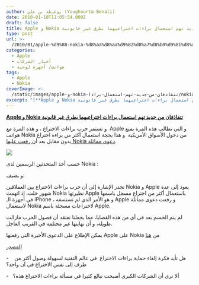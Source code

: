 ```yaml
---
author: يوغرطة بن علي (Youghourta Benali)
date: 2010-01-18T11:05:54.000Z
draft: false
title: Apple و Nokia تتقاذفان من جديد تهم استعمال براءات اختراعيهما بطرق غير قانونية
type: post
url: >-
  /2010/01/apple-%d9%88-nokia-%d8%aa%d8%aa%d9%82%d8%a7%d8%b0%d9%81%d8%a7%d9%86-%d9%85%d9%86-%d8%ac%d8%af%d9%8a%d8%af-%d8%aa%d9%87%d9%85-%d8%a7%d8%b3%d8%aa%d8%b9%d9%85%d8%a7%d9%84-%d8%a8%d8%b1%d8%a7%d8%a1%d8%a7/
categories:
  - Apple
  - أخبار الشركات
  - هواتف/ أجهزة لوحية
tags:
  - Apple
  - Nokia
coverImage: >-
  /static/images/apple-و-nokia-تتقاذفان-من-جديد-تهم-استعمال-براءا/nokia-vs-apple-gloves.jpg
excerpt: "[**Apple و Nokia تتقاذفان من جديد تهم استعمال براءات اختراعيهما بطرق غير قانونية**](https://www.it-scoop.com/2010/01/apple-%d9%88-nokia-%d8%aa%d8%aa%d9%82%d8%a7%d8%b0%d9%81%d8%a7%d9%86-%d9%85%d9%86-%d8%ac%d8%af%d9%8a%d8%af-%d8%aa%d9%87%d9%85-%d8%a7%d8%b3%d8%aa%d8%b9%d9%85%d8%a7%d9%84-%d8%a8%d8%b1%d8%a7%d8%a1%d8%a7/)\n\nو تستمر حرب براءات الاختراع ، و هذه المرة مع\_ Apple و التي تطالب هذه المرة بمنع هواتف Nokia من دخول الأسواق الأمريكية\_ و هذا بحجة استعمال أكثر"
---
```

[**Apple و Nokia تتقاذفان من جديد تهم استعمال براءات اختراعيهما بطرق غير قانونية**](https://www.it-scoop.com/2010/01/apple-%d9%88-nokia-%d8%aa%d8%aa%d9%82%d8%a7%d8%b0%d9%81%d8%a7%d9%86-%d9%85%d9%86-%d8%ac%d8%af%d9%8a%d8%af-%d8%aa%d9%87%d9%85-%d8%a7%d8%b3%d8%aa%d8%b9%d9%85%d8%a7%d9%84-%d8%a8%d8%b1%d8%a7%d8%a1%d8%a7/)

و تستمر حرب براءات الاختراع ، و هذه المرة مع  Apple و التي تطالب هذه المرة بمنع هواتف Nokia من دخول الأسواق الأمريكية  و هذا بحجة استعمال أكثر من براءة اختراع بدون مقابل بعد أن[ رفعت عليها Nokia دعوى مماثلة](../../../../../2009/12/nokia-%d8%aa%d8%b1%d9%81%d8%b9-%d8%af%d8%b9%d8%a7%d9%88%d9%89-%d9%82%d8%b6%d8%a7%d8%a6%d9%8a%d8%a9-%d8%b9%d9%84%d9%89-apple-%d8%a8%d8%b3%d8%a8%d8%a8-%d8%a8%d8%b1%d8%a7%d8%a1%d8%a7%d8%aa-%d8%a7%d9%84/).

![](/static/images/apple-و-nokia-تتقاذفان-من-جديد-تهم-استعمال-براءا/nokia-vs-apple-gloves.jpg)

حسب أحد المتحدثين الرسمين لدى Nokia :

و يضيف:

تجدر الإشارة إلى أن حرب براءات الاختراع بين العملاقين Nokia و Apple يعود إلى عدة شهور خلت، إذ اتهمت Nokia نظيرتها Apple باستعمال أكثر من اختراع مسجل باسمها في أجهزة الـ iPhone ، و هو الأمر الذي لم تستسغه Apple و رفعت دعوى مماثلة لاستعمال Nokia لاختراعات مسجلة باسم Apple.

لم يتم الحسم بعد في أي من هذه القضايا، مما يجعلنا نعتقد أن فصول الحرب مازالت طويلة، و أن نهايتها غير محتلمة في القريب العاجل.

يمكن الإطلاع على الدعوى الأخيرة التي رفعتها Apple على Nokia من [هنا](http://info.usitc.gov/sec/dockets.nsf/9398c30a938aa5ad85256f19007790c3/0cac5b094e812852852576ac0075ce9b?OpenDocument)

[المصدر](http://www.bloomberg.com/apps/news?pid=20601204\&sid=ao\_5HVbD_IRM)

\-    هل تأيد فكرة إلغاء حماية براءات الاختراع  في عالم التقنية لسهولة وصول أكثر من طرف إلى نفس الاختراع في آن واحد؟

\-   ألا ترى أن الشركات الكبرى أصبحت تبالغ كثيرا في مسألة براءات الاختراع هذه؟
